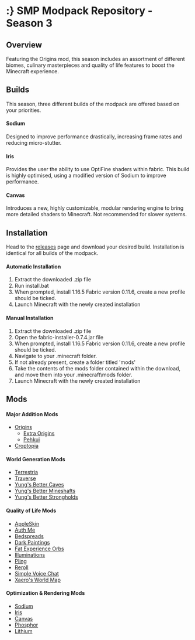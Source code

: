 # :} SMP Modpack Repository - Season 3

## Overview
Featuring the Origins mod, this season includes an assortment of different biomes, culinary masterpieces and quality of life features to boost the Minecraft experience.

## Builds
This season, three different builds of the modpack are offered based on your priorities.

#### Sodium
Designed to improve performance drastically, increasing frame rates and reducing micro-stutter.

#### Iris
Provides the user the ability to use OptiFine shaders within fabric. This build is highly optimised, using a modified version of Sodium to improve performance.

#### Canvas
Introduces a new, highly customizable, modular rendering engine to bring more detailed shaders to Minecraft. Not recommended for slower systems.

## Installation
Head to the [releases](https://github.com/Prometheumtbc/Origins-SMP-Season-3-Modpack-Repository/releases) page and download your desired build. Installation is identical for all builds of the modpack.

#### Automatic Installation
1. Extract the downloaded .zip file
2. Run install.bat
3. When prompted, install 1.16.5 Fabric version 0.11.6, create a new profile should be ticked.
4. Launch Minecraft with the newly created installation

#### Manual Installation
1. Extract the downloaded .zip file
2. Open the fabric-installer-0.7.4.jar file
3. When prompted, install 1.16.5 Fabric version 0.11.6, create a new profile should be ticked.
4. Navigate to your .minecraft folder.
5. If not already present, create a folder titled 'mods'
6. Take the contents of the mods folder contained within the download, and move them into your .minecraft\mods folder.
7. Launch Minecraft with the newly created installation


## Mods

#### Major Addition Mods
* [Origins](https://www.curseforge.com/minecraft/mc-mods/origins)
  * [Extra Origins](https://www.curseforge.com/minecraft/mc-mods/extra-origins)
  * [Pehkui](https://www.curseforge.com/minecraft/mc-mods/pehkui)
* [Croptopia](https://www.curseforge.com/minecraft/mc-mods/croptopia-fabric)

#### World Generation Mods
* [Terrestria](https://www.curseforge.com/minecraft/mc-mods/terrestria)
* [Traverse](https://www.curseforge.com/minecraft/mc-mods/traverse)
* [Yung's Better Caves](https://www.curseforge.com/minecraft/mc-mods/yungs-better-caves-fabric)
* [Yung's Better Mineshafts](https://www.curseforge.com/minecraft/mc-mods/yungs-better-mineshafts-fabric)
* [Yung's Better Strongholds](https://www.curseforge.com/minecraft/mc-mods/yungs-better-strongholds-fabric)

#### Quality of Life Mods
* [AppleSkin](https://www.curseforge.com/minecraft/mc-mods/appleskin)
* [Auth Me](https://www.curseforge.com/minecraft/mc-mods/auth-me)
* [Bedspreads](https://www.curseforge.com/minecraft/mc-mods/bedspreads-fabric)
* [Dark Paintings](https://www.curseforge.com/minecraft/mc-mods/dark-paintings)
* [Fat Experience Orbs](https://www.curseforge.com/minecraft/mc-mods/fat-experience-orbs)
* [Illuminations](https://www.curseforge.com/minecraft/mc-mods/illuminations)
* [Pling](https://www.curseforge.com/minecraft/mc-mods/pling)
* [Reroll](https://www.curseforge.com/minecraft/mc-mods/reroll)
* [Simple Voice Chat](https://www.curseforge.com/minecraft/mc-mods/simple-voice-chat)
* [Xaero's World Map](https://www.curseforge.com/minecraft/mc-mods/xaeros-world-map)

#### Optimization & Rendering Mods
* [Sodium](https://www.curseforge.com/minecraft/mc-mods/sodium)
* [Iris](https://www.curseforge.com/minecraft/mc-mods/irisshaders)
* [Canvas](https://www.curseforge.com/minecraft/mc-mods/canvas-renderer)
* [Phosphor](https://www.curseforge.com/minecraft/mc-mods/phosphor)
* [Lithium](https://www.curseforge.com/minecraft/mc-mods/lithium)
